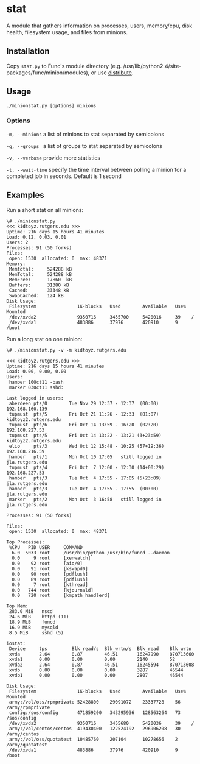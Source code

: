 # stat
A module that gathers information on processes, users, memory/cpu, disk health, filesystem usage, and files from minions.

## Installation
Copy `stat.py` to Func's module directory (e.g. /usr/lib/python2.4/site-packages/func/minion/modules), or use [distribute](https://github.com/pilliq/funclets/tree/master/distribute).

## Usage
```./minionstat.py [options] minions```

### Options
```-m, --minions``` a list of minions to stat separated by semicolons

```-g, --groups ``` a list of groups to stat separated by semicolons

```-v, --verbose``` provide more statistics

```-t, --wait-time``` specify the time interval between polling a minion for a completed job in seconds. Default is 1 second

## Examples
Run a short stat on all minions:
```
\# ./minionstat.py
<<< kidtoyz.rutgers.edu >>>
Uptime: 216 days 15 hours 41 minutes
Load: 0.12, 0.03, 0.01
Users: 2
Processes: 91 (50 forks)
Files:
 open: 1530  allocated: 0  max: 48371
Memory:
 Memtotal:     524288 kB
 MemTotal:     524288 kB
 MemFree:      17860  kB
 Buffers:      31380 kB
 Cached:       33348 kB
 SwapCached:   124 kB
Disk Usage:
 Filesystem               1K-blocks   Used        Available   Use%  Mounted        
 /dev/xvda2               9350716     3455700     5420016     39    /              
 /dev/xvda1               483886      37976       420910      9     /boot          
```

Run a long stat on one minion:
```
\# ./minionstat.py -v -m kidtoyz.rutgers.edu

<<< kidtoyz.rutgers.edu >>>
Uptime: 216 days 15 hours 41 minutes
Load: 0.00, 0.00, 0.00
Users:
 hamber	10Oct11	-bash
 marker	03Oct11	sshd:

Last logged in users:
 aberdeen pts/0        Tue Nov 29 12:37 - 12:37  (00:00)     192.168.160.139
 tupmust  pts/5        Fri Oct 21 11:26 - 12:33  (01:07)     kidtoyz2.rutgers.edu
 tupmust  pts/6        Fri Oct 14 13:59 - 16:20  (02:20)     192.168.227.53
 tupmust  pts/5        Fri Oct 14 13:22 - 13:21 (3+23:59)    kidtoyz2.rutgers.edu
 elio     pts/3        Wed Oct 12 15:48 - 10:25 (57+19:36)   192.168.216.59
 hamber   pts/1        Mon Oct 10 17:05   still logged in    jla.rutgers.edu
 tupmust  pts/4        Fri Oct  7 12:00 - 12:30 (14+00:29)   192.168.227.53
 hamber   pts/3        Tue Oct  4 17:55 - 17:05 (5+23:09)    jla.rutgers.edu
 hamber   pts/3        Tue Oct  4 17:55 - 17:55  (00:00)     jla.rutgers.edu
 marker   pts/2        Mon Oct  3 16:58   still logged in    jla.rutgers.edu
 
Processes: 91 (50 forks)

Files:
 open: 1530  allocated: 0  max: 48371

Top Processes:
 %CPU   PID USER     COMMAND
  6.0  5033 root     /usr/bin/python /usr/bin/funcd --daemon
  0.0     9 root     [xenwatch]
  0.0    92 root     [aio/0]
  0.0    91 root     [kswapd0]
  0.0    90 root     [pdflush]
  0.0    89 root     [pdflush]
  0.0     7 root     [kthread]
  0.0   744 root     [kjournald]
  0.0   720 root     [kmpath_handlerd]
 
Top Mem:
 283.0 MiB   nscd
 24.6 MiB    httpd (11)
 18.9 MiB    funcd
 16.9 MiB    mysqld
 8.5 MiB     sshd (5)

iostat:
 Device     tps         Blk_read/s  Blk_wrtn/s  Blk_read    Blk_wrtn    
 xvda       2.64        0.87        46.51       16247990    870713660   
 xvda1      0.00        0.00        0.00        2140        52          
 xvda2      2.64        0.87        46.51       16245594    870713608   
 xvdb       0.00        0.00        0.00        3287        46544       
 xvdb1      0.00        0.00        0.00        2807        46544       

Disk Usage:
 Filesystem               1K-blocks   Used        Available   Use%  Mounted        
 army:/vol/oss/rpmprivate 52428800    29091072    23337728    56    /army/rpmprivate
 config:/sos/config       471859200   343295936   128563264   73    /sos/config    
 /dev/xvda2               9350716     3455680     5420036     39    /              
 army:/vol/centos/centos  419430400   122524192   296906208   30    /army/centos   
 army:/vol/oss/quotatest  10485760    207104      10278656    2     /army/quotatest
 /dev/xvda1               483886      37976       420910      9     /boot          

```

